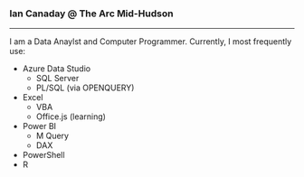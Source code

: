 ### Ian Canaday  @  The Arc Mid-Hudson
---
I am a Data Anaylst and Computer Programmer. Currently, I most frequently use:
- Azure Data Studio
  -   SQL Server
  -   PL/SQL (via OPENQUERY)
- Excel
  -   VBA
  -   Office.js (learning)
- Power BI
  -   M Query
  -   DAX
- PowerShell
- R


<!--
` SELECT * FROM welligent.DailyLogDataFull ` (CODE!)
**ian-canaday-arcmh/ian-canaday-arcmh** is a ✨ _special_ ✨ repository because its `README.md` (this file) appears on your GitHub profile.

Here are some ideas to get you started:

- 🔭 I’m currently working on ...
- 🌱 I’m currently learning ...
- 👯 I’m looking to collaborate on ...
- 🤔 I’m looking for help with ...
- 💬 Ask me about ...
- 📫 How to reach me: ...
- 😄 Pronouns: ...
- ⚡ Fun fact: ...
-->
